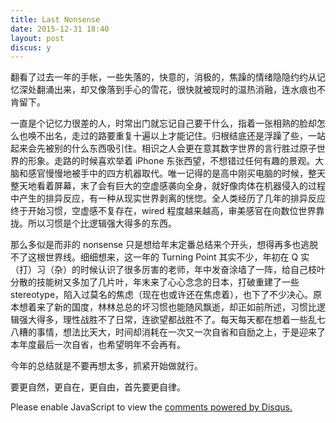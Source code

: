 ```yaml
---
title: Last Nonsense
date: 2015-12-31 18:40
layout: post
discus: y
---
```


翻看了过去一年的手帐，一些失落的，快意的，消极的，焦躁的情绪隐隐约约从记忆深处翻涌出来，却又像落到手心的雪花，很快就被现时的温热消融，连水痕也不肯留下。

一直是个记忆力很差的人，时常出门就忘记自己要干什么，指着一张相熟的脸却怎么也唤不出名，走过的路要重复十遍以上才能记住。归根结底还是浮躁了些，一站起来会先被别的什么东西吸引住。相识之人会更在意其数字世界的言行胜过原子世界的形象。走路的时候喜欢举着 iPhone 东张西望，不想错过任何有趣的景观。大脑和感官慢慢地被手中的四方机器取代。唯一记得的是高中刚买电脑的时候，整天整天地看着屏幕，末了会有巨大的空虚感袭向全身，就好像肉体在机器侵入的过程中产生的排异反应，有一种从现实世界剥离的恍惚。全人类经历了几年的排异反应终于开始习惯，空虚感不复存在，wired 程度越来越高，审美感官在向数位世界靠拢。所以习惯是个比逻辑强大得多的东西。

那么多似是而非的 nonsense 只是想给年末定番总结来个开头，想得再多也逃脱不了这根世界线。细细想来，这一年的 Turning Point 其实不少，年初在 Q 实（打）习（杂）的时候认识了很多厉害的老师，年中发奋涂墙了一阵，给自己枝叶分散的技能树又多加了几片叶，年末来了心心念念的日本，打破重建了一些 stereotype，陷入过莫名的焦虑（现在也或许还在焦虑着），也下了不少决心。原本想着来了新的国度，林林总总的坏习惯也能随风飘逝，却正如前所述，习惯比逻辑强大得多，理性战胜不了日常，连欲望都战胜不了。每天每天都在想着一些乱七八糟的事情，想法比天大，时间却消耗在一次又一次自省和自励之上，于是迎来了本年度最后一次自省，也希望明年不会再有。

今年的总结就是不要再想太多，抓紧开始做就行。

要更自然，更自在，更自由，首先要更自律。

<div id="disqus_thread"></div>
<script type="text/javascript">
    /* * * CONFIGURATION VARIABLES * * */
    var disqus_shortname = 'richor';
    
    /* * * DON'T EDIT BELOW THIS LINE * * */
    (function() {
        var dsq = document.createElement('script'); dsq.type = 'text/javascript'; dsq.async = true;
        dsq.src = '//' + disqus_shortname + '.disqus.com/embed.js';
        (document.getElementsByTagName('head')[0] || document.getElementsByTagName('body')[0]).appendChild(dsq);
    })();
</script>
<noscript>Please enable JavaScript to view the <a href="https://disqus.com/?ref_noscript" rel="nofollow">comments powered by Disqus.</a></noscript>